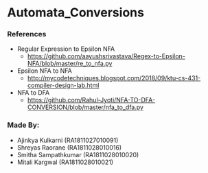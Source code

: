 # Automata_Conversions

### References
- Regular Expression to Epsilon NFA
  * https://github.com/aayushsrivastava/Regex-to-Epsilon-NFA/blob/master/re_to_nfa.py
- Epsilon NFA to NFA
  * http://mycodetechniques.blogspot.com/2018/09/ktu-cs-431-compiler-design-lab.html
- NFA to DFA
  * https://github.com/Rahul-Jyoti/NFA-TO-DFA-CONVERSION/blob/master/nfa_to_dfa.py
  
### Made By:
- Ajinkya Kulkarni    (RA1811027010091)
- Shreyas Raorane     (RA1811028010016)
- Smitha Sampathkumar (RA1811028010020)
- Mitali Kargwal      (RA1811028010021)
